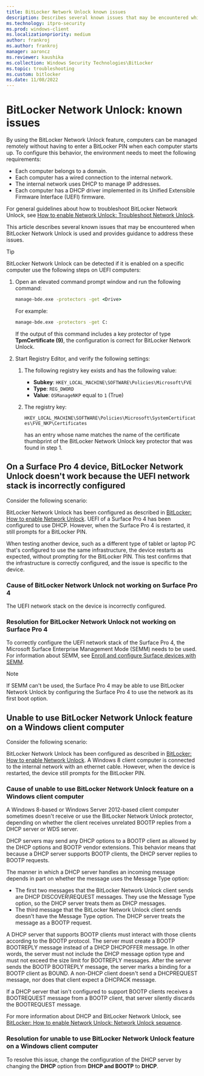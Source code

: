 ```yaml
---
title: BitLocker Network Unlock known issues
description: Describes several known issues that may be encountered while using Network Unlock, and provided guidance for addressing those issues.
ms.technology: itpro-security
ms.prod: windows-client
ms.localizationpriority: medium
author: frankroj
ms.author: frankroj
manager: aaroncz
ms.reviewer: kaushika
ms.collection: Windows Security Technologies\BitLocker
ms.topic: troubleshooting
ms.custom: bitlocker
ms.date: 11/08/2022
---
```


# BitLocker Network Unlock: known issues

By using the BitLocker Network Unlock feature, computers can be managed remotely without having to enter a BitLocker PIN when each computer starts up. To configure this behavior, the environment needs to meet the following requirements:

- Each computer belongs to a domain.
- Each computer has a wired connection to the internal network.
- The internal network uses DHCP to manage IP addresses.
- Each computer has a DHCP driver implemented in its Unified Extensible Firmware Interface (UEFI) firmware.

For general guidelines about how to troubleshoot BitLocker Network Unlock, see [How to enable Network Unlock: Troubleshoot Network Unlock](./bitlocker-how-to-enable-network-unlock.md#troubleshoot-network-unlock).

This article describes several known issues that may be encountered when BitLocker Network Unlock is used and provides guidance to address these issues.

> [!TIP]
> BitLocker Network Unlock can be detected if it is enabled on a specific computer use the following steps on UEFI computers:
>
> 1. Open an elevated command prompt window and run the following command:
>
>    ```cmd
>    manage-bde.exe -protectors -get <Drive>
>    ```
>
>    For example:
>
>    ```cmd
>    manage-bde.exe -protectors -get C:
>    ```
>
>    If the output of this command includes a key protector of type **TpmCertificate (9)**, the configuration is correct for BitLocker Network Unlock.
>
> 2. Start Registry Editor, and verify the following settings:
>
>    1. The following registry key exists and has the following value:
>
>         - **Subkey**: `HKEY_LOCAL_MACHINE\SOFTWARE\Policies\Microsoft\FVE`
>         - **Type**: `REG_DWORD`
>         - **Value**: `OSManageNKP` equal to `1` (True)
>
>    2. The registry key:
>
>          `HKEY_LOCAL_MACHINE\SOFTWARE\Policies\Microsoft\SystemCertificates\FVE_NKP\Certificates`
>
>          has an entry whose name matches the name of the certificate thumbprint of the BitLocker Network Unlock key protector that was found in step 1.

## On a Surface Pro 4 device, BitLocker Network Unlock doesn't work because the UEFI network stack is incorrectly configured

Consider the following scenario:

BitLocker Network Unlock has been configured as described in [BitLocker: How to enable Network Unlock](/windows/device-security/bitlocker/bitlocker-how-to-enable-network-unlock). UEFI of a Surface Pro 4 has been configured to use DHCP. However, when the Surface Pro 4 is restarted, it still prompts for a BitLocker PIN.  

When testing another device, such as a different type of tablet or laptop PC that's configured to use the same infrastructure, the device restarts as expected, without prompting for the BitLocker PIN. This test confirms that the infrastructure is correctly configured, and the issue is specific to the device.

### Cause of BitLocker Network Unlock not working on Surface Pro 4

The UEFI network stack on the device is incorrectly configured.

### Resolution for BitLocker Network Unlock not working on Surface Pro 4

To correctly configure the UEFI network stack of the Surface Pro 4, the Microsoft Surface Enterprise Management Mode (SEMM) needs to be used. For information about SEMM, see [Enroll and configure Surface devices with SEMM](/surface/enroll-and-configure-surface-devices-with-semm).

> [!NOTE]
> If SEMM can't be used, the Surface Pro 4 may be able to use BitLocker Network Unlock by configuring the Surface Pro 4 to use the network as its first boot option.

## Unable to use BitLocker Network Unlock feature on a Windows client computer

Consider the following scenario:

BitLocker Network Unlock has been configured as described in [BitLocker: How to enable Network Unlock](/windows/device-security/bitlocker/bitlocker-how-to-enable-network-unlock). A Windows 8 client computer is connected to the internal network with an ethernet cable. However, when the device is restarted, the device still prompts for the BitLocker PIN.

### Cause of unable to use BitLocker Network Unlock feature on a Windows client computer

A Windows 8-based or Windows Server 2012-based client computer sometimes doesn't receive or use the BitLocker Network Unlock protector, depending on whether the client receives unrelated BOOTP replies from a DHCP server or WDS server.

DHCP servers may send any DHCP options to a BOOTP client as allowed by the DHCP options and BOOTP vendor extensions. This behavior means that because a DHCP server supports BOOTP clients, the DHCP server replies to BOOTP requests.

The manner in which a DHCP server handles an incoming message depends in part on whether the message uses the Message Type option:

- The first two messages that the BitLocker Network Unlock client sends are DHCP DISCOVER\REQUEST messages. They use the Message Type option, so the DHCP server treats them as DHCP messages.
- The third message that the BitLocker Network Unlock client sends doesn't have the Message Type option. The DHCP server treats the message as a BOOTP request.

A DHCP server that supports BOOTP clients must interact with those clients according to the BOOTP protocol. The server must create a BOOTP BOOTREPLY message instead of a DHCP DHCPOFFER message. In other words, the server must not include the DHCP message option type and must not exceed the size limit for BOOTREPLY messages. After the server sends the BOOTP BOOTREPLY message, the server marks a binding for a BOOTP client as BOUND. A non-DHCP client doesn't send a DHCPREQUEST message, nor does that client expect a DHCPACK message.

If a DHCP server that isn't configured to support BOOTP clients receives a BOOTREQUEST message from a BOOTP client, that server silently discards the BOOTREQUEST message.

For more information about DHCP and BitLocker Network Unlock, see [BitLocker: How to enable Network Unlock: Network Unlock sequence](/windows/device-security/bitlocker/bitlocker-how-to-enable-network-unlock#network-unlock-sequence).

### Resolution for unable to use BitLocker Network Unlock feature on a Windows client computer

To resolve this issue, change the configuration of the DHCP server by changing the **DHCP** option from **DHCP and BOOTP** to **DHCP**.
